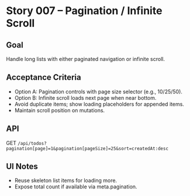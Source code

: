 # Story 007 – Pagination / Infinite Scroll

## Goal

Handle long lists with either paginated navigation or infinite scroll.

## Acceptance Criteria

- Option A: Pagination controls with page size selector (e.g., 10/25/50).
- Option B: Infinite scroll loads next page when near bottom.
- Avoid duplicate items; show loading placeholders for appended items.
- Maintain scroll position on mutations.

## API

GET `/api/todos?pagination[page]=1&pagination[pageSize]=25&sort=createdAt:desc`

## UI Notes

- Reuse skeleton list items for loading more.
- Expose total count if available via meta.pagination.

